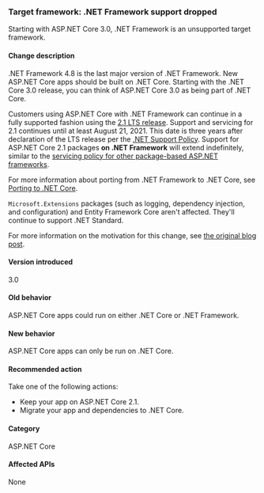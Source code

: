 ### Target framework: .NET Framework support dropped

Starting with ASP.NET Core 3.0, .NET Framework is an unsupported target framework.

#### Change description

.NET Framework 4.8 is the last major version of .NET Framework. New ASP.NET Core apps should be built on .NET Core. Starting with the .NET Core 3.0 release, you can think of ASP.NET Core 3.0 as being part of .NET Core.

Customers using ASP.NET Core with .NET Framework can continue in a fully supported fashion using the [2.1 LTS release](https://www.microsoft.com/net/download/dotnet-core/2.1). Support and servicing for 2.1 continues until at least August 21, 2021. This date is three years after declaration of the LTS release per the [.NET Support Policy](https://www.microsoft.com/net/platform/support-policy). Support for ASP.NET Core 2.1 packages **on .NET Framework** will extend indefinitely, similar to the [servicing policy for other package-based ASP.NET frameworks](https://dotnet.microsoft.com/platform/support/policy/aspnet).

For more information about porting from .NET Framework to .NET Core, see [Porting to .NET Core](~/docs/core/porting/index.md).

`Microsoft.Extensions` packages (such as logging, dependency injection, and configuration) and Entity Framework Core aren't affected. They'll continue to support .NET Standard.

For more information on the motivation for this change, see [the original blog post](https://blogs.msdn.microsoft.com/webdev/2018/10/29/a-first-look-at-changes-coming-in-asp-net-core-3-0).

#### Version introduced

3.0

#### Old behavior

ASP.NET Core apps could run on either .NET Core or .NET Framework.

#### New behavior

ASP.NET Core apps can only be run on .NET Core.

#### Recommended action

Take one of the following actions:

- Keep your app on ASP.NET Core 2.1.
- Migrate your app and dependencies to .NET Core.

#### Category

ASP.NET Core

#### Affected APIs

None

<!-- 

#### Affected APIs

Not detectable via API analysis

-->
